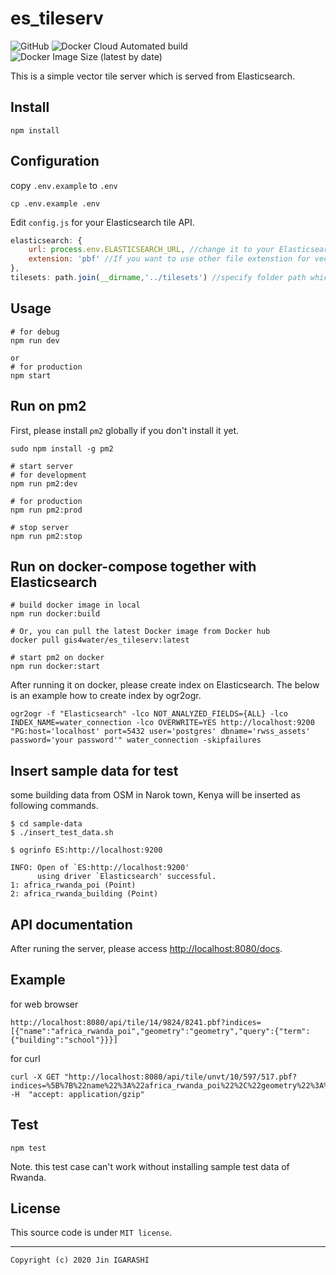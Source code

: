 # es_tileserv
![GitHub](https://img.shields.io/github/license/watergis/es_tileserv)
![Docker Cloud Automated build](https://img.shields.io/docker/cloud/automated/gis4water/es_tileserv)
![Docker Image Size (latest by date)](https://img.shields.io/docker/image-size/gis4water/es_tileserv)

This is a simple vector tile server which is served from Elasticsearch.

## Install

```
npm install
```

## Configuration
copy `.env.example` to `.env`
```
cp .env.example .env
```

Edit `config.js` for your Elasticsearch tile API.

```js
elasticsearch: {
    url: process.env.ELASTICSEARCH_URL, //change it to your Elasticsearch URL
    extension: 'pbf' //If you want to use other file extenstion for vector tiles except 'pbf', please speficy here.
},
tilesets: path.join(__dirname,'../tilesets') //specify folder path which stores your mbtiles.
```

## Usage

```
# for debug
npm run dev

or
# for production
npm start
```

## Run on pm2
First, please install `pm2` globally if you don't install it yet.
```
sudo npm install -g pm2
```

```
# start server
# for development
npm run pm2:dev

# for production
npm run pm2:prod

# stop server
npm run pm2:stop
```

## Run on docker-compose together with Elasticsearch

```
# build docker image in local
npm run docker:build

# Or, you can pull the latest Docker image from Docker hub
docker pull gis4water/es_tileserv:latest

# start pm2 on docker
npm run docker:start
```

After running it on docker, please create index on Elasticsearch. The below is an example how to create index by ogr2ogr.

```
ogr2ogr -f "Elasticsearch" -lco NOT_ANALYZED_FIELDS={ALL} -lco INDEX_NAME=water_connection -lco OVERWRITE=YES http://localhost:9200 "PG:host='localhost' port=5432 user='postgres' dbname='rwss_assets' password='your password'" water_connection -skipfailures
```

## Insert sample data for test
some building data from OSM in Narok town, Kenya will be inserted as following commands.

```
$ cd sample-data
$ ./insert_test_data.sh

$ ogrinfo ES:http://localhost:9200

INFO: Open of `ES:http://localhost:9200'
      using driver `Elasticsearch' successful.
1: africa_rwanda_poi (Point)
2: africa_rwanda_building (Point)
```

## API documentation

After runing the server, please access [http://localhost:8080/docs](http://localhost:8080/docs).

## Example
for web browser
```
http://localhost:8080/api/tile/14/9824/8241.pbf?indices=[{"name":"africa_rwanda_poi","geometry":"geometry","query":{"term":{"building":"school"}}}]
```

for curl
```
curl -X GET "http://localhost:8080/api/tile/unvt/10/597/517.pbf?indices=%5B%7B%22name%22%3A%22africa_rwanda_poi%22%2C%22geometry%22%3A%22geometry%22%2C%22query%22%3A%7B%22term%22%3A%7B%22building%22%3A%22school%22%7D%7D%7D%5D" -H  "accept: application/gzip"
```

## Test

```
npm test
```

Note. this test case can't work without installing sample test data of Rwanda.

## License

This source code is under `MIT license`.

---
`Copyright (c) 2020 Jin IGARASHI`

